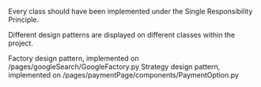 Every class should have been implemented under the Single Responsibility Principle.

Different design patterns are displayed on different classes within the project.

Factory design pattern, implemented on /pages/googleSearch/GoogleFactory.py
Strategy design pattern, implemented on /pages/paymentPage/components/PaymentOption.py
